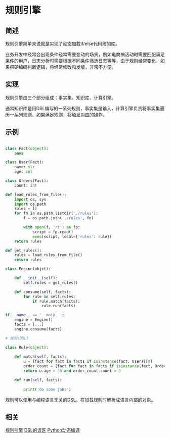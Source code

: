 # 规则引擎

## 简述

规则引擎简单来说就是实现了动态加载if/else代码段的库。

业务开发中经常会出现条件经常需要变动的场景，例如电商搞活动时需要匹配满足条件的用户，日志分析时需要根据不同条件筛选日志等等，由于规则经常变化，如果把硬编码判断逻辑，将经常修改和发版，非常不方便。

## 实现

规则引擎由三个部分组成：事实集、知识库、计算引擎。

通常知识库是用DSL编写的一系列规则，事实集是输入，计算引擎负责将事实集遍历一系列规则，如果满足规则，将触发对应的操作。

## 示例

```py

class Fact(object):
    pass

class User(Fact):
    name: str
    age: int

class Orders(Fact):
    count: int

def load_rules_from_file():
    import os, sys
    import os.path
    rules = []
    for fn in os.path.listdir('./rules'):
        f = os.path.join('./rules', fn)

        with open(f, 'rt') as fp:
            script = fp.read()
            exec(script, local={'rules': rule})
    return rules

def get_rules():
    rules = load_rules_from_file()
    return rules

class Engine(objct):

    def __init__(self):
        self.rules = get_rules()

    def consume(self, facts):
        for rule in self.rules:
            if rule.match(facts):
                rule.run(facts)

if __name__ == '__main__':
    engine = Engine()
    facts = [...]
    engine.consume(facts)

```

```py
# 规则(DSL)

class Rule(object):
    
    def match(self, facts):
        u = [fact for fact in facts if isinstance(fact, User)][0]
        order_count = [fact for fact in facts if isinstance(fact, Orders)][0]
        return u.age > 30 and order_count.count > 3

    def run(self, facts):
        
        print('do some jobs')                

```

规则可以使用与编程语言无关的DSL，在加载规则时解析成语言内部的对象。

## 相关

[规则引擎](https://mp.weixin.qq.com/s/t11C5s6OZOV3o0U2XhIehQ)
[DSL的误区](https://www.yinwang.org/blog-cn/2017/05/25/dsl)
[Python动态编译](https://blog.hszofficial.site/TutorialForPython/%E8%AF%AD%E6%B3%95%E7%AF%87/%E5%85%83%E7%BC%96%E7%A8%8B/%E5%8A%A8%E6%80%81%E7%BC%96%E8%AF%91.html)
